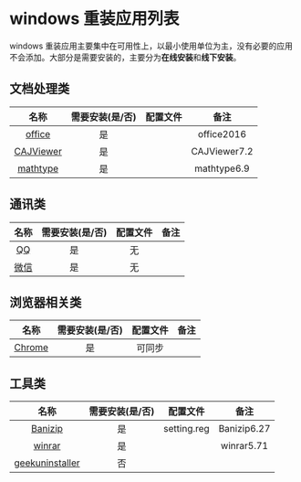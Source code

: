 
# windows 重装应用列表

windows 重装应用主要集中在可用性上，以最小使用单位为主，没有必要的应用不会添加。大部分是需要安装的，主要分为**在线安装**和**线下安装**。

## 文档处理类

|                         名称                         | 需要安装(是/否) | 配置文件 |     备注     |
| :--------------------------------------------------: | :-------------: | :------: | :----------: |
|       [office](https://www.office.com/?auth=1)       |       是        |          |  office2016  |
| [CAJViewer](http://cajviewer.cnki.net/download.html) |       是        |          | CAJViewer7.2 |
|   [mathtype](https://www.mathtype.cn/xiazai.html)    |       是        |          | mathtype6.9  |

## 通讯类

|              名称              | 需要安装(是/否) | 配置文件 | 备注  |
| :----------------------------: | :-------------: | :------: | :---: |
| [QQ](https://im.qq.com/pcqq/)  |       是        |    无    |       |
| [微信](https://weixin.qq.com/) |       是        |    无    |       |

## 浏览器相关类

|                   名称                   | 需要安装(是/否) | 配置文件 | 备注  |
| :--------------------------------------: | :-------------: | :------: | :---: |
| [Chrome](https://www.google.com/chrome/) |       是        |  可同步  |       |

## 工具类

|                          名称                           | 需要安装(是/否) |  配置文件   |               备注                |
| :-----------------------------------------------------: | :-------------: | :---------: | :-------------------------------: |
|     [Banizip](https://www.bandisoft.com/bandizip/)      |       是        | setting.reg |            Banizip6.27            |
|           [winrar](http://www.winrar.com.cn/)           |       是        |             | winrar5.71 |
| [geekuninstaller](https://geekuninstaller.com/download) |       否        |             |                                   |

